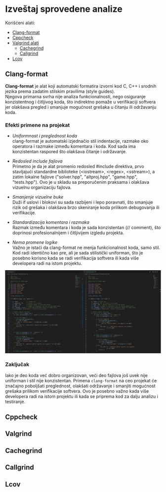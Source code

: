# Izveštaj sprovedene analize

Korišćeni alati:
- [Clang-format](#clang-format)
- [Cppcheck](#cppcheck)
- [Valgrind alati](#valgrind)
    - [Cachegrind](#cachegrind)
    - [Callgrind](#callgrind)
- [Lcov](#lcov)


## Clang-format
**Clang-format** je alat koji automatski formatira izvorni kod C, C++ i srodnih jezika prema zadatim stilskim pravilima (style guides).   
Njegova primarna svrha nije analiza funkcionalnosti, nego osiguranje konzistentnog i čitljivog koda, što indirektno pomaže u verifikaciji softvera jer olakšava pregled i smanjuje mogućnost grešaka u čitanju ili održavanju koda.

### Efekti primene na projekat
- *Uniformnost i preglednost koda*  
clang-format je automatski izjednačio stil indentacije, razmake oko operatora i razmake između komentara i koda. Kod sada ima konzistentan raspored što olakšava čitanje i održavanje.

- *Redosled include fajlova*  
Primetno je da je alat promenio redosled #include direktiva, prvo stavljajući standardne biblioteke (\<iostream\>, \<regex\>, \<sstream\>), a zatim lokalne fajlove ("solver.hpp", "altproj.hpp", "game.hpp", "tests.hpp"). Ovo je u skladu sa preporučenim praksama i olakšava vizuelnu organizaciju fajlova.

- *Smanjenje vizuelne buke*  
Duži if uslovi i blokovi su sada razbijeni i lepo poravnati, što smanjuje rizik od grešaka i olakšava brzo skeniranje koda prilikom debugovanja ili verifikacije.

- *Standardizacija komentara i razmaka*  
Razmak između komentara i koda je sada konzistentan (// comment), što doprinosi profesionalnijem i čitljivijem izgledu projekta.

- *Nema promene logike*  
Važno je istaći da clang-format ne menja funkcionalnost koda, samo stil. Kod radi identično kao pre, ali je sada stilistički uniforman, što je posebno korisno kada se radi verifikacija softvera ili kada više developera radi na istom projektu.

![Clang-Format_AfterBefore.png](clang-format/Clang-Format_AfterBefore.png)

### Zaključak
Iako je deo koda već dobro organizovan, veći deo fajlova još uvek nije uniforman i stil nije konzistentan. Primena `clang-format` na ceo projekat će značajno poboljšati preglednost, olakšati održavanje i smanjiti mogućnost grešaka prilikom verifikacije softvera. Ovo je posebno važno kada više developera radi na istom projektu ili kada se priprema kod za dalju analizu i testiranje.

## Cppcheck

## Valgrind

## Cachegrind 

## Callgrind

## Lcov
